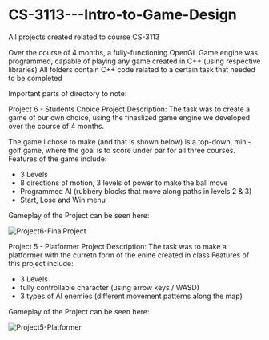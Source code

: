 # CS-3113---Intro-to-Game-Design
All projects created related to course CS-3113

Over the course of 4 months, a fully-functioning OpenGL Game engine was programmed, capable of playing any game created in C++ (using respective libraries)
All folders contain C++ code related to a certain task that needed to be completed

Important parts of directory to note:

Project 6 - Students Choice 
Project Description: The task was to create a game of our own choice, using the finaslized game engine we developed over the course of 4 months.

The game I chose to make (and that is shown below) is a top-down, mini-golf game, where the goal is to score under par for all three courses.
Features of the game include:
- 3 Levels
- 8 directions of motion, 3 levels of power to make the ball move
- Programmed AI (rubbery blocks that move along paths in levels 2 & 3)
- Start, Lose and Win menu

Gameplay of the Project can be seen here:

![Project6-FinalProject](https://github.com/user-attachments/assets/c727a0b3-c7d3-4b8b-a707-3b6f2ac06855)

Project 5 - Platformer
Project Description: The task was to make a platformer with the curretn form of the enine created in class
Features of this project include:
- 3 Levels
- fully controllable character (using arrow keys / WASD)
- 3 types of AI enemies (different movement patterns along the map)

Gameplay of the Project can be seen here:

![Project5-Platformer](https://github.com/user-attachments/assets/cc7778e0-c460-4ebf-837a-23713f4ea306)
